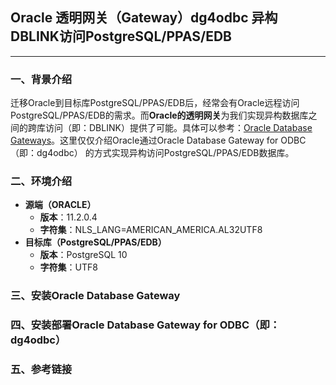 ## Oracle 透明网关（Gateway）dg4odbc 异构DBLINK访问PostgreSQL/PPAS/EDB
---

### 一、背景介绍
迁移Oracle到目标库PostgreSQL/PPAS/EDB后，经常会有Oracle远程访问PostgreSQL/PPAS/EDB的需求。而**Oracle的透明网关**为我们实现异构数据库之间的跨库访问（即：DBLINK）提供了可能。具体可以参考：[Oracle Database Gateways](https://www.oracle.com/technetwork/database/gateways/index.html)。这里仅仅介绍Oracle通过Oracle Database Gateway for ODBC（即：dg4odbc） 的方式实现异构访问PostgreSQL/PPAS/EDB数据库。

### 二、环境介绍
+ **源端（ORACLE）**
  + **版本**：11.2.0.4
  + **字符集**：NLS_LANG=AMERICAN_AMERICA.AL32UTF8
+ **目标库（PostgreSQL/PPAS/EDB）**
  + **版本**：PostgreSQL 10
  + **字符集**：UTF8

### 三、安装Oracle Database Gateway



### 四、安装部署Oracle Database Gateway for ODBC（即：dg4odbc）



### 五、参考链接

